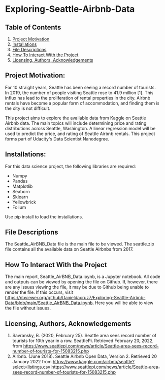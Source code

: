 # Exploring-Seattle-Airbnb-Data

## Table of Contents

1. [Project Motivation](https://github.com/Danieldacruz7/Exploring-Seattle-Airbnb-Data/blob/main/README.md#project-motivation)
2. [Installations](https://github.com/Danieldacruz7/Exploring-Seattle-Airbnb-Data/blob/main/README.md#installations)
3. [File Descriptions](https://github.com/Danieldacruz7/Exploring-Seattle-Airbnb-Data/blob/main/README.md#file-descriptions)
4. [How To Interact With the Project](https://github.com/Danieldacruz7/Exploring-Seattle-Airbnb-Data/blob/main/README.md#how-to-interact-with-the-project)
5. [Licensing, Authors, Acknowledgements](https://github.com/Danieldacruz7/Exploring-Seattle-Airbnb-Data/blob/main/README.md#licensing-authors-acknowledgements)

## Project Motivation:
For 10 straight years, Seattle has been seeing a record number of tourists. In 2019, the number of people visiting Seattle rose to 41.9 million [1]. This influx has lead to the proliferation of rental properties in the city. Airbnb rentals have become a popular form of accommodation, and finding them is the city is not difficult.

This project aims to explore the available data from Kaggle on Seattle Airbnb data. The main topics will include determining price and rating distributions across Seattle, Washington. A linear regression model will be used to predict the price, and rating of Seattle Airbnb rentals. This project forms part of Udacity's Data Scientist Nanodegree.  

## Installations:
For this data science project, the following libraries are required:
- Numpy
- Pandas
- Matplotlib
- Seaborn
- Sklearn
- Yellowbrick
- Folium

Use pip install to load the installations.

## File Descriptions
The Seattle_AirBNB_Data file is the main file to be viewed. The seattle.zip file contains all the available data on Seattle Airbnbs from 2017.

## How To Interact With the Project
The main report, Seattle_AirBNB_Data.ipynb, is a Jupyter notebook. All code and outputs can be viewed by opening the file on Github. If, however, there are any issues viewing the file, it may be due to Github being unable to render the file. If this occurs, visit https://nbviewer.org/github/Danieldacruz7/Exploring-Seattle-Airbnb-Data/blob/main/Seattle_AirBNB_Data.ipynb. Here you will be able to view the file without issues.


## Licensing, Authors, Acknowledgements

1. Savransky, B. (2020, February 25). Seattle area sees record number of tourists for 10th year in a row. SeattlePi. Retrieved February 20, 2022, from https://www.seattlepi.com/news/article/Seattle-area-sees-record-number-of-tourists-for-15083215.php
2. Airbnb. (June 2018). Seattle Airbnb Open Data, Version 2. Retrieved 20 January 2022 from https://www.kaggle.com/airbnb/seattle?select=listings.csv
https://www.seattlepi.com/news/article/Seattle-area-sees-record-number-of-tourists-for-15083215.php
